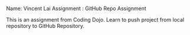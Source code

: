 Name: Vincent Lai
Assignment : GitHub Repo Assignment

This is an assignment from Coding Dojo.
Learn to push project from local repository to GitHub Repository.
